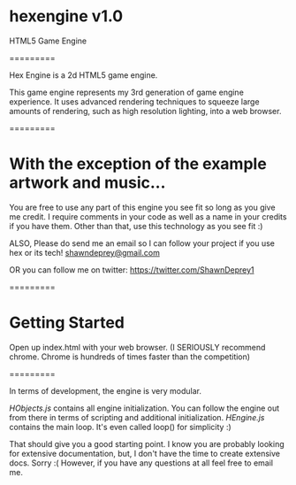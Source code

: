 hexengine v1.0
=========

HTML5 Game Engine

=========

Hex Engine is a 2d HTML5 game engine.

This game engine represents my 3rd generation of game engine experience. It uses advanced rendering techniques
to squeeze large amounts of rendering, such as high resolution lighting, into a web browser.

=========

With the exception of the example artwork and music...
=========

You are free to use any part of this engine you see fit so long as you give me credit. I require comments in your code
as well as a name in your credits if you have them. Other than that, use this technology as you see fit :)

ALSO, Please do send me an email so I can follow your project if you use hex or its tech! shawndeprey@gmail.com

OR you can follow me on twitter: https://twitter.com/ShawnDeprey1

=========

Getting Started
=========

Open up index.html with your web browser. (I SERIOUSLY recommend chrome. Chrome is hundreds of times faster than the competition)

=========

In terms of development, the engine is very modular.

*HObjects.js* contains all engine initialization. You can follow the engine out from there in terms of scripting and additional initialization.
*HEngine.js* contains the main loop. It's even called loop() for simplicity :)

That should give you a good starting point. I know you are probably looking for extensive documentation, but, I don't have the time to create extensive docs. Sorry :(
However, if you have any questions at all feel free to email me.
